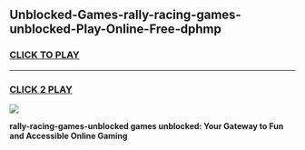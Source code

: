 
## Unblocked-Games-rally-racing-games-unblocked-Play-Online-Free-dphmp
<h3>
<a href="https://premium76.site?title=rally-racing-games-unblocked&ref=26A">CLICK TO PLAY</a></h3>
<hr>

<h3>
<a href="https://premium76.site?title=rally-racing-games-unblocked&ref=26A">CLICK 2 PLAY</a>
  
</h3>

<a href="https://premium76.site?title=rally-racing-games-unblocked&ref=26A"><img src="https://clearcache.store/games.png"></a>


**rally-racing-games-unblocked games unblocked: Your Gateway to Fun and Accessible Online Gaming**
